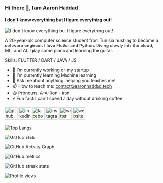 <!--
## Hey 👋, I am Aaron Haddad
[![Spotify](https://novatorem-sandy-alpha.vercel.app/api/spotify)](https://open.spotify.com/user/lo03ljyftvmtpsasww14lo732) 
![Aaron Hadadd profile banner](/aaron.gif)<br />
[![Gmail Badge](https://img.shields.io/badge/-contact@aaronhaddad.tech-c14438?style=flat&logo=Gmail&logoColor=white&link=mailto:contact@aaronhaddad.tech)](mailto:contact@aaronhaddad.tech) 
[![Linkedin Badge](https://img.shields.io/badge/-haddadaaron-0072b1?style=flat&logo=Linkedin&logoColor=white&link=https://www.linkedin.com/in/haddadaaron/)](https://www.linkedin.com/in/haddadaaron/) [![Github Badge](https://img.shields.io/badge/-aaronhaddad-grey?style=flat&logo=github&logoColor=white&link=https://github.com/aaronhaddad/)](https://www.github.com/aaronhaddad/) [![Twitter Badge](https://img.shields.io/badge/-aaronhaddad_-00acee?style=flat&logo=twitter&logoColor=white&link=https://twitter.com/aaronhaddad_/)](https://www.twitter.com/aaronhaddad_/) [![Portfolio Badge](https://img.shields.io/badge/portfolio-web-blue?style=flat&link=https://www.aaronaddad.tech/)](https://www.aaronaddad.tech/) <p align='left'>A 20-year-old computer science student from Tunisia hustling to become a software engineer. <br />
I don't know everything but I figure everything out! <br />
I love Flutter and Python. <br />
Diving slowly into the cloud, ML, and AI. <br />
Play some piano and learning the guitar. <br />
</p><p align='left'> You can view my resume <a href='https://www.aaronhaddad.tech/resume ' target=_blank><u>here</u>.</a></p>
## Some of my Github Stats
<p align=left> <img src=https://komarev.com/ghpvc/?username=aaronhaddad alt=aaronhaddad /> </p>

[![Github stats](https://github-readme-stats.vercel.app/api?username=aaronhaddad&show_icons=true&include_all_commits=true)](https://github.com/aaronhaddad/github-readme-stats)
[![Top Langs](https://github-readme-stats.vercel.app/api/top-langs/?username=aaronhaddad&layout=compact)](https://github.com/aaronhaddad/github-readme-stats)
-->

### Hi there 👋, I am Aaron Haddad
#### I don't know everything but I figure everything out!
![I don't know everything but I figure everything out!](/aaron.gif)

A 20-year-old computer science student from Tunisia hustling to become a software engineer.
I love Flutter and Python.
Diving slowly into the cloud, ML, and AI.
I play some piano and learning the guitar.

Skills: FLUTTER / DART / JAVA / JS

- 🔭 I’m currently working on my startup 
- 🌱 I’m currently learning Machine learning 
- 💬 Ask me about anything, helping you teaches me! 
- 📫 How to reach me: contact@aaronhaddad.tech 
- 😄 Pronouns: A-A-Ron - Iron 
- ⚡ Fun fact: I can't spend a day without drinking coffee 


[<img src='https://cdn.jsdelivr.net/npm/simple-icons@3.0.1/icons/github.svg' alt='github' height='40'>](https://github.com/aaronhaddad)  [<img src='https://cdn.jsdelivr.net/npm/simple-icons@3.0.1/icons/linkedin.svg' alt='linkedin' height='40'>](https://www.linkedin.com/in/haddadaaron/)  [<img src='https://cdn.jsdelivr.net/npm/simple-icons@3.0.1/icons/facebook.svg' alt='facebook' height='40'>](https://www.facebook.com/aaronhaddad.23)  [<img src='https://cdn.jsdelivr.net/npm/simple-icons@3.0.1/icons/instagram.svg' alt='instagram' height='40'>](https://www.instagram.com/aaronhaddad_/)  [<img src='https://cdn.jsdelivr.net/npm/simple-icons@3.0.1/icons/twitter.svg' alt='twitter' height='40'>](https://twitter.com/aaronhaddad_)  [<img src='https://cdn.jsdelivr.net/npm/simple-icons@3.0.1/icons/icloud.svg' alt='website' height='40'>](https://www.aaronhaddad.tech)  

[![Top Langs](https://github-readme-stats.vercel.app/api/top-langs/?username=aaronhaddad)](https://github.com/anuraghazra/github-readme-stats)

![GitHub stats](https://github-readme-stats.vercel.app/api?username=aaronhaddad&show_icons=true&count_private=true)  

![GitHub Activity Graph](https://activity-graph.herokuapp.com/graph?username=aaronhaddad)  

![GitHub metrics](https://metrics.lecoq.io/aaronhaddad)  

![GitHub streak stats](https://github-readme-streak-stats.herokuapp.com/?user=aaronhaddad)  

![Profile views](https://gpvc.arturio.dev/aaronhaddad)  
